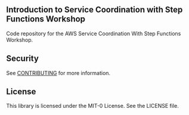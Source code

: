 ## Introduction to Service Coordination with Step Functions Workshop

Code repository for the AWS Service Coordination With Step Functions Workshop.

## Security

See [CONTRIBUTING](CONTRIBUTING.md#security-issue-notifications) for more information.

## License

This library is licensed under the MIT-0 License. See the LICENSE file.

